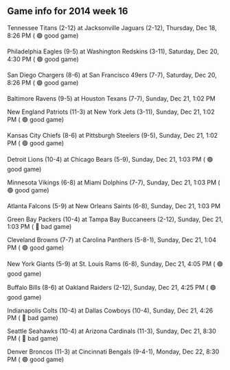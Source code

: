 ## Game info for 2014 week 16
Tennessee Titans (2-12) at Jacksonville Jaguars (2-12), Thursday, Dec 18, 8:26 PM (	:green_circle: good game)



Philadelphia Eagles (9-5) at Washington Redskins (3-11), Saturday, Dec 20, 4:30 PM (	:green_circle: good game)



San Diego Chargers (8-6) at San Francisco 49ers (7-7), Saturday, Dec 20, 8:26 PM (	:green_circle: good game)



Baltimore Ravens (9-5) at Houston Texans (7-7), Sunday, Dec 21, 1:02 PM

New England Patriots (11-3) at New York Jets (3-11), Sunday, Dec 21, 1:02 PM (	:green_circle: good game)

Kansas City Chiefs (8-6) at Pittsburgh Steelers (9-5), Sunday, Dec 21, 1:02 PM (	:green_circle: good game)

Detroit Lions (10-4) at Chicago Bears (5-9), Sunday, Dec 21, 1:03 PM (	:green_circle: good game)

Minnesota Vikings (6-8) at Miami Dolphins (7-7), Sunday, Dec 21, 1:03 PM (	:green_circle: good game)

Atlanta Falcons (5-9) at New Orleans Saints (6-8), Sunday, Dec 21, 1:03 PM

Green Bay Packers (10-4) at Tampa Bay Buccaneers (2-12), Sunday, Dec 21, 1:03 PM (	:red_circle: bad game)

Cleveland Browns (7-7) at Carolina Panthers (5-8-1), Sunday, Dec 21, 1:04 PM (	:green_circle: good game)



New York Giants (5-9) at St. Louis Rams (6-8), Sunday, Dec 21, 4:05 PM (	:green_circle: good game)

Buffalo Bills (8-6) at Oakland Raiders (2-12), Sunday, Dec 21, 4:25 PM (	:green_circle: good game)

Indianapolis Colts (10-4) at Dallas Cowboys (10-4), Sunday, Dec 21, 4:26 PM (	:red_circle: bad game)



Seattle Seahawks (10-4) at Arizona Cardinals (11-3), Sunday, Dec 21, 8:30 PM (	:red_circle: bad game)



Denver Broncos (11-3) at Cincinnati Bengals (9-4-1), Monday, Dec 22, 8:30 PM (	:green_circle: good game)

